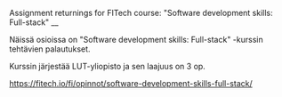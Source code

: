 Assignment returnings for FITech course: "Software development skills: Full-stack"
__

Näissä osioissa on "Software development skills: Full-stack" -kurssin tehtävien palautukset.

Kurssin järjestää LUT-yliopisto ja sen laajuus on 3 op.



https://fitech.io/fi/opinnot/software-development-skills-full-stack/

